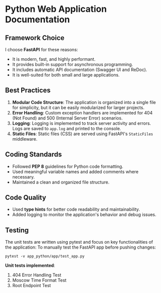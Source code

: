 # Python Web Application Documentation

## Framework Choice
I choose **FastAPI** for these reasons:
- It is modern, fast, and highly performant.
- It provides built-in support for asynchronous programming.
- It includes automatic API documentation (Swagger UI and ReDoc).
- It is well-suited for both small and large applications.

## Best Practices
1. **Modular Code Structure**: The application is organized into a single file for simplicity, but it can be easily modularized for larger projects.
2. **Error Handling**: Custom exception handlers are implemented for 404 (Not Found) and 500 (Internal Server Error) scenarios.
3. **Logging**: Logging is implemented to track server activity and errors. Logs are saved to `app.log` and printed to the console.
4. **Static Files**: Static files (CSS) are served using FastAPI's `StaticFiles` middleware.

## Coding Standards
- Followed **PEP 8** guidelines for Python code formatting.
- Used meaningful variable names and added comments where necessary.
- Maintained a clean and organized file structure.

## Code Quality
- Used **type hints** for better code readability and maintainability.
- Added logging to monitor the application's behavior and debug issues.

## Testing
The unit tests are written using pytest and focus on key functionalities of the application:
To manually test the FastAPI app before pushing changes:
```
pytest -v app_python/app/test_app.py
```

**Unit tests implemented**:
1. 404 Error Handling Test
2. Moscow Time Format Test
3. Root Endpoint Test

